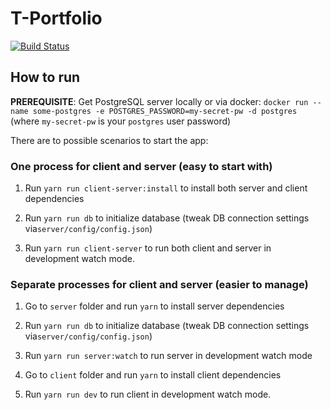 # T-Portfolio

[![Build Status](https://travis-ci.org/T-Systems-RUS/Portfolio.svg?branch=develop)](https://travis-ci.org/T-Systems-RUS/Portfolio)

## How to run

**PREREQUISITE**: Get PostgreSQL server locally or via docker:
`docker run --name some-postgres -e POSTGRES_PASSWORD=my-secret-pw -d postgres` (where `my-secret-pw` is your `postgres` user password)

There are to possible scenarios to start the app:

### One process for client and server (easy to start with)

1. Run `yarn run client-server:install` to install both server and client dependencies

3. Run `yarn run db` to initialize database (tweak DB connection settings via`server/config/config.json`)

4. Run `yarn run client-server` to run both client and server in development watch mode. 


### Separate processes for client and server (easier to manage)

1. Go to `server` folder and run `yarn` to install server dependencies

3. Run `yarn run db` to initialize database (tweak DB connection settings via`server/config/config.json`)

4. Run `yarn run server:watch` to run server in development watch mode

5. Go to `client` folder and run `yarn` to install client dependencies

6. Run `yarn run dev` to run client in development watch mode. 
